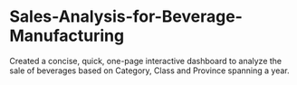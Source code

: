 # Sales-Analysis-for-Beverage-Manufacturing
Created a concise, quick, one-page interactive dashboard to analyze the sale of beverages based on Category, Class and Province spanning a year.

